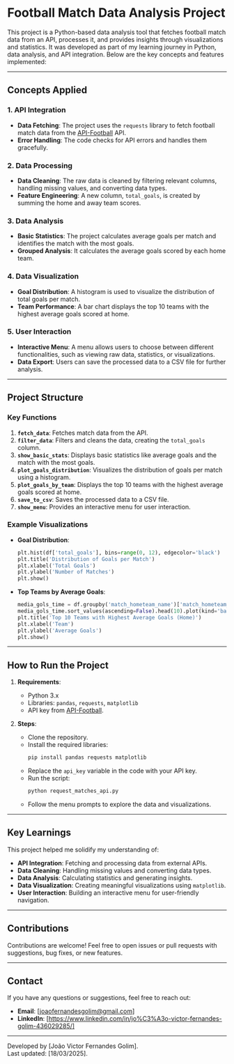 # Football Match Data Analysis Project

This project is a Python-based data analysis tool that fetches football match data from an API, processes it, and provides insights through visualizations and statistics. It was developed as part of my learning journey in Python, data analysis, and API integration. Below are the key concepts and features implemented:

---

## **Concepts Applied**

### 1. **API Integration**
   - **Data Fetching**: The project uses the `requests` library to fetch football match data from the [API-Football](https://apiv2.apifootball.com/) API.
   - **Error Handling**: The code checks for API errors and handles them gracefully.

### 2. **Data Processing**
   - **Data Cleaning**: The raw data is cleaned by filtering relevant columns, handling missing values, and converting data types.
   - **Feature Engineering**: A new column, `total_goals`, is created by summing the home and away team scores.

### 3. **Data Analysis**
   - **Basic Statistics**: The project calculates average goals per match and identifies the match with the most goals.
   - **Grouped Analysis**: It calculates the average goals scored by each home team.

### 4. **Data Visualization**
   - **Goal Distribution**: A histogram is used to visualize the distribution of total goals per match.
   - **Team Performance**: A bar chart displays the top 10 teams with the highest average goals scored at home.

### 5. **User Interaction**
   - **Interactive Menu**: A menu allows users to choose between different functionalities, such as viewing raw data, statistics, or visualizations.
   - **Data Export**: Users can save the processed data to a CSV file for further analysis.

---

## **Project Structure**

### Key Functions
1. **`fetch_data`**: Fetches match data from the API.
2. **`filter_data`**: Filters and cleans the data, creating the `total_goals` column.
3. **`show_basic_stats`**: Displays basic statistics like average goals and the match with the most goals.
4. **`plot_goals_distribution`**: Visualizes the distribution of goals per match using a histogram.
5. **`plot_goals_by_team`**: Displays the top 10 teams with the highest average goals scored at home.
6. **`save_to_csv`**: Saves the processed data to a CSV file.
7. **`show_menu`**: Provides an interactive menu for user interaction.

### Example Visualizations
- **Goal Distribution**:
  ```python
  plt.hist(df['total_goals'], bins=range(0, 12), edgecolor='black')
  plt.title('Distribution of Goals per Match')
  plt.xlabel('Total Goals')
  plt.ylabel('Number of Matches')
  plt.show()
  ```

- **Top Teams by Average Goals**:
  ```python
  media_gols_time = df.groupby('match_hometeam_name')['match_hometeam_score'].mean()
  media_gols_time.sort_values(ascending=False).head(10).plot(kind='bar', figsize=(12, 6))
  plt.title('Top 10 Teams with Highest Average Goals (Home)')
  plt.xlabel('Team')
  plt.ylabel('Average Goals')
  plt.show()
  ```

---

## **How to Run the Project**

1. **Requirements**:
   - Python 3.x
   - Libraries: `pandas`, `requests`, `matplotlib`
   - API key from [API-Football](https://apiv2.apifootball.com/).

2. **Steps**:
   - Clone the repository.
   - Install the required libraries:
     ```bash
     pip install pandas requests matplotlib
     ```
   - Replace the `api_key` variable in the code with your API key.
   - Run the script:
     ```bash
     python request_matches_api.py
     ```
   - Follow the menu prompts to explore the data and visualizations.

---

## **Key Learnings**

This project helped me solidify my understanding of:
- **API Integration**: Fetching and processing data from external APIs.
- **Data Cleaning**: Handling missing values and converting data types.
- **Data Analysis**: Calculating statistics and generating insights.
- **Data Visualization**: Creating meaningful visualizations using `matplotlib`.
- **User Interaction**: Building an interactive menu for user-friendly navigation.

---

## **Contributions**

Contributions are welcome! Feel free to open issues or pull requests with suggestions, bug fixes, or new features.

---

## **Contact**

If you have any questions or suggestions, feel free to reach out:
- **Email**: [joaofernandesgolim@gmail.com]
- **LinkedIn**: [https://www.linkedin.com/in/jo%C3%A3o-victor-fernandes-golim-436029285/]

---

Developed by [João Victor Fernandes Golim].  
Last updated: [18/03/2025].  

